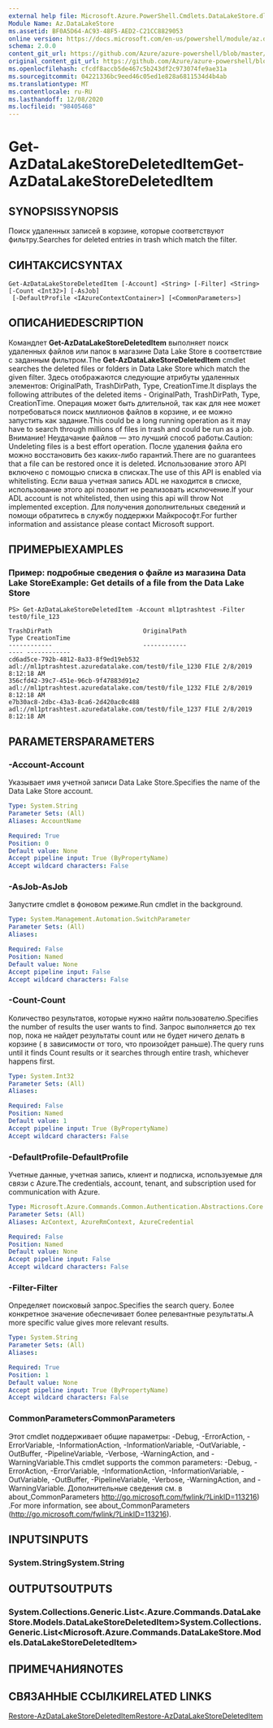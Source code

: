 ```yaml
---
external help file: Microsoft.Azure.PowerShell.Cmdlets.DataLakeStore.dll-Help.xml
Module Name: Az.DataLakeStore
ms.assetid: BF0A5D64-AC93-48F5-AED2-C21CC8829053
online version: https://docs.microsoft.com/en-us/powershell/module/az.datalakestore/get-azdatalakestoredeleteditem
schema: 2.0.0
content_git_url: https://github.com/Azure/azure-powershell/blob/master/src/DataLakeStore/DataLakeStore/help/Get-AzDataLakeStoreDeletedItem.md
original_content_git_url: https://github.com/Azure/azure-powershell/blob/master/src/DataLakeStore/DataLakeStore/help/Get-AzDataLakeStoreDeletedItem.md
ms.openlocfilehash: cfcdf8accb5de467c5b243df2c973074fe9ae31a
ms.sourcegitcommit: 04221336bc9eed46c05ed1e828a6811534d4b4ab
ms.translationtype: MT
ms.contentlocale: ru-RU
ms.lasthandoff: 12/08/2020
ms.locfileid: "98405468"
---
```

# <span data-ttu-id="384cc-101">Get-AzDataLakeStoreDeletedItem</span><span class="sxs-lookup"><span data-stu-id="384cc-101">Get-AzDataLakeStoreDeletedItem</span></span>

## <span data-ttu-id="384cc-102">SYNOPSIS</span><span class="sxs-lookup"><span data-stu-id="384cc-102">SYNOPSIS</span></span>
<span data-ttu-id="384cc-103">Поиск удаленных записей в корзине, которые соответствуют фильтру.</span><span class="sxs-lookup"><span data-stu-id="384cc-103">Searches for deleted entries in trash which match the filter.</span></span>

## <span data-ttu-id="384cc-104">СИНТАКСИС</span><span class="sxs-lookup"><span data-stu-id="384cc-104">SYNTAX</span></span>

```
Get-AzDataLakeStoreDeletedItem [-Account] <String> [-Filter] <String> [-Count <Int32>] [-AsJob]
 [-DefaultProfile <IAzureContextContainer>] [<CommonParameters>]
```

## <span data-ttu-id="384cc-105">ОПИСАНИЕ</span><span class="sxs-lookup"><span data-stu-id="384cc-105">DESCRIPTION</span></span>
<span data-ttu-id="384cc-106">Командлет **Get-AzDataLakeStoreDeletedItem** выполняет поиск удаленных файлов или папок в магазине Data Lake Store в соответствие с заданным фильтром.</span><span class="sxs-lookup"><span data-stu-id="384cc-106">The **Get-AzDataLakeStoreDeletedItem** cmdlet searches the deleted files or folders in Data Lake Store which match the given filter.</span></span>
<span data-ttu-id="384cc-107">Здесь отображаются следующие атрибуты удаленных элементов: OriginalPath, TrashDirPath, Type, CreationTime.</span><span class="sxs-lookup"><span data-stu-id="384cc-107">It displays the following attributes of the deleted items - OriginalPath, TrashDirPath, Type, CreationTime.</span></span>
<span data-ttu-id="384cc-108">Операция может быть длительной, так как для нее может потребоваться поиск миллионов файлов в корзине, и ее можно запустить как задание.</span><span class="sxs-lookup"><span data-stu-id="384cc-108">This could be a long running operation as it may have to search through millions of files in trash and could be run as a job.</span></span>
<span data-ttu-id="384cc-109">Внимание! Неудачание файлов — это лучший способ работы.</span><span class="sxs-lookup"><span data-stu-id="384cc-109">Caution: Undeleting files is a best effort operation.</span></span> <span data-ttu-id="384cc-110">После удаления файла его можно восстановить без каких-либо гарантий.</span><span class="sxs-lookup"><span data-stu-id="384cc-110">There are no guarantees that a file can be restored once it is deleted.</span></span> <span data-ttu-id="384cc-111">Использование этого API включено с помощью списка в списках.</span><span class="sxs-lookup"><span data-stu-id="384cc-111">The use of this API is enabled via whitelisting.</span></span> <span data-ttu-id="384cc-112">Если ваша учетная запись ADL не находится в списке, использование этого api позволит не реализовать исключение.</span><span class="sxs-lookup"><span data-stu-id="384cc-112">If your ADL account is not whitelisted, then using this api will throw Not implemented exception.</span></span> <span data-ttu-id="384cc-113">Для получения дополнительных сведений и помощи обратитесь в службу поддержки Майкрософт.</span><span class="sxs-lookup"><span data-stu-id="384cc-113">For further information and assistance please contact Microsoft support.</span></span>

## <span data-ttu-id="384cc-114">ПРИМЕРЫ</span><span class="sxs-lookup"><span data-stu-id="384cc-114">EXAMPLES</span></span>

### <span data-ttu-id="384cc-115">Пример: подробные сведения о файле из магазина Data Lake Store</span><span class="sxs-lookup"><span data-stu-id="384cc-115">Example: Get details of a file from the Data Lake Store</span></span>
```
PS> Get-AzDataLakeStoreDeletedItem -Account ml1ptrashtest -Filter test0/file_123

TrashDirPath                         OriginalPath                                          Type CreationTime
------------                         ------------                                          ---- ------------
cd6ad5ce-792b-4812-8a33-8f9ed19eb532 adl://ml1ptrashtest.azuredatalake.com/test0/file_1230 FILE 2/8/2019 8:12:18 AM
356cfd42-39c7-451e-96cb-9f47883d91e2 adl://ml1ptrashtest.azuredatalake.com/test0/file_1232 FILE 2/8/2019 8:12:18 AM
e7b30ac8-2dbc-43a3-8ca6-2d420ac0c488 adl://ml1ptrashtest.azuredatalake.com/test0/file_1237 FILE 2/8/2019 8:12:18 AM
```

## <span data-ttu-id="384cc-116">PARAMETERS</span><span class="sxs-lookup"><span data-stu-id="384cc-116">PARAMETERS</span></span>

### <span data-ttu-id="384cc-117">-Account</span><span class="sxs-lookup"><span data-stu-id="384cc-117">-Account</span></span>
<span data-ttu-id="384cc-118">Указывает имя учетной записи Data Lake Store.</span><span class="sxs-lookup"><span data-stu-id="384cc-118">Specifies the name of the Data Lake Store account.</span></span>

```yaml
Type: System.String
Parameter Sets: (All)
Aliases: AccountName

Required: True
Position: 0
Default value: None
Accept pipeline input: True (ByPropertyName)
Accept wildcard characters: False
```

### <span data-ttu-id="384cc-119">-AsJob</span><span class="sxs-lookup"><span data-stu-id="384cc-119">-AsJob</span></span>
<span data-ttu-id="384cc-120">Запустите cmdlet в фоновом режиме.</span><span class="sxs-lookup"><span data-stu-id="384cc-120">Run cmdlet in the background.</span></span>

```yaml
Type: System.Management.Automation.SwitchParameter
Parameter Sets: (All)
Aliases:

Required: False
Position: Named
Default value: None
Accept pipeline input: False
Accept wildcard characters: False
```

### <span data-ttu-id="384cc-121">-Count</span><span class="sxs-lookup"><span data-stu-id="384cc-121">-Count</span></span>
<span data-ttu-id="384cc-122">Количество результатов, которые нужно найти пользователю.</span><span class="sxs-lookup"><span data-stu-id="384cc-122">Specifies the number of results the user wants to find.</span></span> <span data-ttu-id="384cc-123">Запрос выполняется до тех пор, пока не найдет результаты count или не будет ничего делать в корзине ( в зависимости от того, что произойдет раньше).</span><span class="sxs-lookup"><span data-stu-id="384cc-123">The query runs until it finds Count results or it searches through entire trash, whichever happens first.</span></span>

```yaml
Type: System.Int32
Parameter Sets: (All)
Aliases:

Required: False
Position: Named
Default value: 1
Accept pipeline input: True (ByPropertyName)
Accept wildcard characters: False
```

### <span data-ttu-id="384cc-124">-DefaultProfile</span><span class="sxs-lookup"><span data-stu-id="384cc-124">-DefaultProfile</span></span>
<span data-ttu-id="384cc-125">Учетные данные, учетная запись, клиент и подписка, используемые для связи с Azure.</span><span class="sxs-lookup"><span data-stu-id="384cc-125">The credentials, account, tenant, and subscription used for communication with Azure.</span></span>

```yaml
Type: Microsoft.Azure.Commands.Common.Authentication.Abstractions.Core.IAzureContextContainer
Parameter Sets: (All)
Aliases: AzContext, AzureRmContext, AzureCredential

Required: False
Position: Named
Default value: None
Accept pipeline input: False
Accept wildcard characters: False
```

### <span data-ttu-id="384cc-126">-Filter</span><span class="sxs-lookup"><span data-stu-id="384cc-126">-Filter</span></span>
<span data-ttu-id="384cc-127">Определяет поисковый запрос.</span><span class="sxs-lookup"><span data-stu-id="384cc-127">Specifies the search query.</span></span> <span data-ttu-id="384cc-128">Более конкретное значение обеспечивает более релевантные результаты.</span><span class="sxs-lookup"><span data-stu-id="384cc-128">A more specific value gives more relevant results.</span></span>

```yaml
Type: System.String
Parameter Sets: (All)
Aliases:

Required: True
Position: 1
Default value: None
Accept pipeline input: True (ByPropertyName)
Accept wildcard characters: False
```

### <span data-ttu-id="384cc-129">CommonParameters</span><span class="sxs-lookup"><span data-stu-id="384cc-129">CommonParameters</span></span>
<span data-ttu-id="384cc-130">Этот cmdlet поддерживает общие параметры: -Debug, -ErrorAction, -ErrorVariable, -InformationAction, -InformationVariable, -OutVariable, -OutBuffer, -PipelineVariable, -Verbose, -WarningAction, and -WarningVariable.</span><span class="sxs-lookup"><span data-stu-id="384cc-130">This cmdlet supports the common parameters: -Debug, -ErrorAction, -ErrorVariable, -InformationAction, -InformationVariable, -OutVariable, -OutBuffer, -PipelineVariable, -Verbose, -WarningAction, and -WarningVariable.</span></span> <span data-ttu-id="384cc-131">Дополнительные сведения см. в about_CommonParameters http://go.microsoft.com/fwlink/?LinkID=113216) .</span><span class="sxs-lookup"><span data-stu-id="384cc-131">For more information, see about_CommonParameters (http://go.microsoft.com/fwlink/?LinkID=113216).</span></span>

## <span data-ttu-id="384cc-132">INPUTS</span><span class="sxs-lookup"><span data-stu-id="384cc-132">INPUTS</span></span>

### <span data-ttu-id="384cc-133">System.String</span><span class="sxs-lookup"><span data-stu-id="384cc-133">System.String</span></span>

## <span data-ttu-id="384cc-134">OUTPUTS</span><span class="sxs-lookup"><span data-stu-id="384cc-134">OUTPUTS</span></span>

### <span data-ttu-id="384cc-135">System.Collections.Generic.List<.Azure.Commands.DataLakeStore.Models.DataLakeStoreDeletedItem></span><span class="sxs-lookup"><span data-stu-id="384cc-135">System.Collections.Generic.List<Microsoft.Azure.Commands.DataLakeStore.Models.DataLakeStoreDeletedItem></span></span>

## <span data-ttu-id="384cc-136">ПРИМЕЧАНИЯ</span><span class="sxs-lookup"><span data-stu-id="384cc-136">NOTES</span></span>

## <span data-ttu-id="384cc-137">СВЯЗАННЫЕ ССЫЛКИ</span><span class="sxs-lookup"><span data-stu-id="384cc-137">RELATED LINKS</span></span>

[<span data-ttu-id="384cc-138">Restore-AzDataLakeStoreDeletedItem</span><span class="sxs-lookup"><span data-stu-id="384cc-138">Restore-AzDataLakeStoreDeletedItem</span></span>](./Restore-AzDataLakeStoreDeletedItem.md)